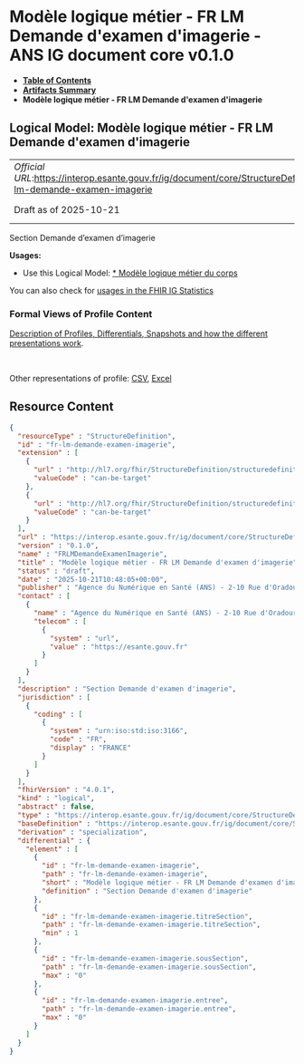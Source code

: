 # Modèle logique métier - FR LM Demande d'examen d'imagerie - ANS IG document core v0.1.0

* [**Table of Contents**](toc.md)
* [**Artifacts Summary**](artifacts.md)
* **Modèle logique métier - FR LM Demande d'examen d'imagerie**

## Logical Model: Modèle logique métier - FR LM Demande d'examen d'imagerie 

| | |
| :--- | :--- |
| *Official URL*:https://interop.esante.gouv.fr/ig/document/core/StructureDefinition/fr-lm-demande-examen-imagerie | *Version*:0.1.0 |
| Draft as of 2025-10-21 | *Computable Name*:FRLMDemandeExamenImagerie |

 
Section Demande d’examen d’imagerie 

**Usages:**

* Use this Logical Model: [* Modèle logique métier du corps](StructureDefinition-fr-lm-corps-document.md)

You can also check for [usages in the FHIR IG Statistics](https://packages2.fhir.org/xig/ans.document.fr.core|current/StructureDefinition/fr-lm-demande-examen-imagerie)

### Formal Views of Profile Content

 [Description of Profiles, Differentials, Snapshots and how the different presentations work](http://build.fhir.org/ig/FHIR/ig-guidance/readingIgs.html#structure-definitions). 

 

Other representations of profile: [CSV](StructureDefinition-fr-lm-demande-examen-imagerie.csv), [Excel](StructureDefinition-fr-lm-demande-examen-imagerie.xlsx) 



## Resource Content

```json
{
  "resourceType" : "StructureDefinition",
  "id" : "fr-lm-demande-examen-imagerie",
  "extension" : [
    {
      "url" : "http://hl7.org/fhir/StructureDefinition/structuredefinition-type-characteristics",
      "valueCode" : "can-be-target"
    },
    {
      "url" : "http://hl7.org/fhir/StructureDefinition/structuredefinition-type-characteristics",
      "valueCode" : "can-be-target"
    }
  ],
  "url" : "https://interop.esante.gouv.fr/ig/document/core/StructureDefinition/fr-lm-demande-examen-imagerie",
  "version" : "0.1.0",
  "name" : "FRLMDemandeExamenImagerie",
  "title" : "Modèle logique métier - FR LM Demande d'examen d'imagerie",
  "status" : "draft",
  "date" : "2025-10-21T10:48:05+00:00",
  "publisher" : "Agence du Numérique en Santé (ANS) - 2-10 Rue d'Oradour-sur-Glane, 75015 Paris",
  "contact" : [
    {
      "name" : "Agence du Numérique en Santé (ANS) - 2-10 Rue d'Oradour-sur-Glane, 75015 Paris",
      "telecom" : [
        {
          "system" : "url",
          "value" : "https://esante.gouv.fr"
        }
      ]
    }
  ],
  "description" : "Section Demande d'examen d'imagerie",
  "jurisdiction" : [
    {
      "coding" : [
        {
          "system" : "urn:iso:std:iso:3166",
          "code" : "FR",
          "display" : "FRANCE"
        }
      ]
    }
  ],
  "fhirVersion" : "4.0.1",
  "kind" : "logical",
  "abstract" : false,
  "type" : "https://interop.esante.gouv.fr/ig/document/core/StructureDefinition/fr-lm-demande-examen-imagerie",
  "baseDefinition" : "https://interop.esante.gouv.fr/ig/document/core/StructureDefinition/fr-lm-section",
  "derivation" : "specialization",
  "differential" : {
    "element" : [
      {
        "id" : "fr-lm-demande-examen-imagerie",
        "path" : "fr-lm-demande-examen-imagerie",
        "short" : "Modèle logique métier - FR LM Demande d'examen d'imagerie",
        "definition" : "Section Demande d'examen d'imagerie"
      },
      {
        "id" : "fr-lm-demande-examen-imagerie.titreSection",
        "path" : "fr-lm-demande-examen-imagerie.titreSection",
        "min" : 1
      },
      {
        "id" : "fr-lm-demande-examen-imagerie.sousSection",
        "path" : "fr-lm-demande-examen-imagerie.sousSection",
        "max" : "0"
      },
      {
        "id" : "fr-lm-demande-examen-imagerie.entree",
        "path" : "fr-lm-demande-examen-imagerie.entree",
        "max" : "0"
      }
    ]
  }
}

```

